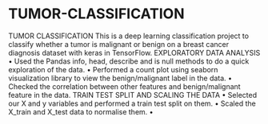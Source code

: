# TUMOR-CLASSIFICATION
TUMOR CLASSIFICATION
This is a deep learning classification project to classify whether a tumor is malignant or benign on a breast cancer diagnosis dataset with keras in TensorFlow. 
EXPLORATORY DATA ANALYSIS
•	Used the Pandas info, head, describe and is null methods to do a quick exploration of the data.
•	Performed a count plot using seaborn visualization library to view the benign/malignant label in the data.
•	Checked the correlation between other features and benign/malignant feature in the data. 
TRAIN TEST SPLIT AND SCALING THE DATA
•	Selected our X and y variables and performed a train test split on them.
•	Scaled the X_train and X_test data to normalise them.
•	


